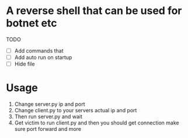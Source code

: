 # A reverse shell that can be used for botnet etc

TODO
- [ ] Add commands that  
- [ ] Add auto run on startup
- [ ] Hide file  

# Usage
<ol>
  <li>Change server.py ip and port</li>
  <li>Change client.py to your servers actual ip and port</li>
  <li>Then run server.py and wait</li>
  <li>Get victim to run client.py and then you should get connection make sure port forward and more</li>
</ol>
